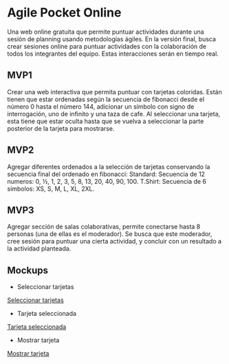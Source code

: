 # Agile Pocket Online

Una web online gratuita que permite puntuar actividades durante una sesión de planning usando metodologías ágiles. En la versión final, busca crear sesiones online para puntuar actividades con la colaboración de todos los integrantes del equipo. Estas interacciones serán en tiempo real.

## MVP1

Crear una web interactiva que permita puntuar con tarjetas coloridas.
Están tienen que estar ordenadas según la secuencia de fibonacci desde el número 0 hasta el número 144, adicionar un símbolo con signo de interrogación, uno de infinito y una taza de cafe.
Al seleccionar una tarjeta, esta tiene que estar oculta hasta que se vuelva a seleccionar la parte posterior de la tarjeta para mostrarse.

## MVP2

Agregar diferentes ordenados a la selección de tarjetas conservando la secuencia final del ordenado en fibonacci:
Standard: Secuencia de 12 numeros: 0, ½, 1, 2, 3, 5, 8, 13, 20, 40, 90, 100.
T.Shirt: Secuencia de 6 símbolos: XS, S, M, L, XL, 2XL.

## MVP3

Agregar sección de salas colaborativas, permite conectarse hasta 8 personas (una de ellas es el moderador). Se busca que este moderador, cree sesión para puntuar una cierta actividad, y concluir con un resultado a la actividad planteada.

## Mockups

- Seleccionar tarjetas

[Seleccionar tarjetas](https://drive.google.com/file/d/1EM4fcnZ1p-Pcgv0VI9R5w9Ag9yvWwXTb/preview "Seleccionar tarjetas")

- Tarjeta seleccionada

[Tarjeta seleccionada](https://drive.google.com/file/d/1TdtvoelG8PRtIjw5eqLsDd6lvCHjmdxW/preview "Tarjeta seleccionada")

- Mostrar tarjeta

[Mostrar tarjeta](https://drive.google.com/file/d/1ZrJ7zusUwx783JfDbqy7SM_nsHNq9pnF/preview "Mostrar tarjeta")